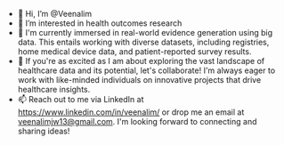 - 👋 Hi, I’m @Veenalim
- 👀 I’m interested in health outcomes research
- 🌱 I'm currently immersed in real-world evidence generation using big data. This entails working with diverse datasets, including registries, home medical device data, and patient-reported survey results.
- 💞️ If you're as excited as I am about exploring the vast landscape of healthcare data and its potential, let's collaborate! I'm always eager to work with like-minded individuals on innovative projects that drive healthcare insights.
- 📫 Reach out to me via LinkedIn at https://www.linkedin.com/in/veenalim/ or drop me an email at veenalimjw13@gmail.com. I'm looking forward to connecting and sharing ideas!

<!---
Veenalim/Veenalim is a ✨ special ✨ repository because its `README.md` (this file) appears on your GitHub profile.
You can click the Preview link to take a look at your changes.
--->
